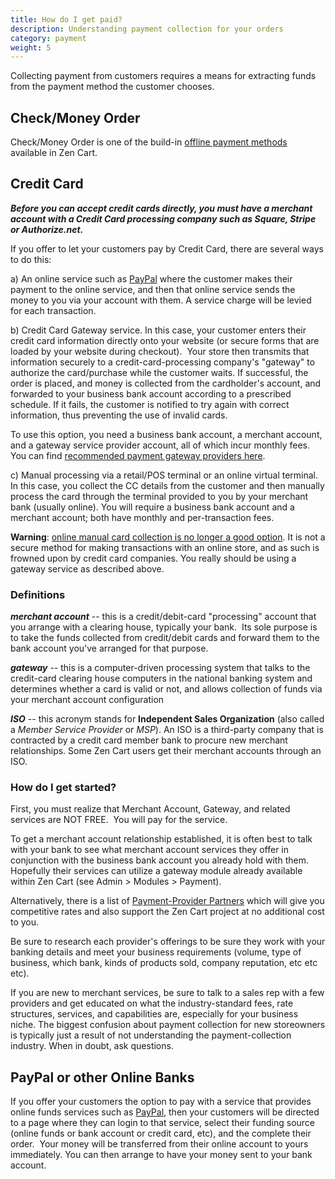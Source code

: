 ```yaml
---
title: How do I get paid? 
description: Understanding payment collection for your orders 
category: payment
weight: 5
---
```


Collecting payment from customers requires a means for extracting funds from the payment method the customer chooses.  

## Check/Money Order

Check/Money Order is one of the build-in [offline payment methods](/user/payment/offline) available in Zen Cart. 

## Credit Card

_**Before you can accept credit cards directly, you must have a merchant account with a Credit Card processing company such as Square, Stripe or Authorize.net.**_

If you offer to let your customers pay by Credit Card, there are several ways to do this:  

a) An online service such as [PayPal](https://www.zen-cart.com/partners/paypal) where the customer makes their payment to the online service, and then that online service sends the money to you via your account with them. A service charge will be levied for each transaction.  

b) Credit Card Gateway service. 
In this case, your customer enters their credit card information directly onto your website (or secure forms that are loaded by your website during checkout). 
Your store then transmits that information securely to a credit-card-processing company's "gateway" to authorize the card/purchase while the customer waits.
If successful, the order is placed, and money is collected from the cardholder's account, and forwarded to your business bank account according to a prescribed schedule.
If it fails, the customer is notified to try again with correct information, thus preventing the use of invalid cards.  

To use this option, you need a business bank account, a merchant account, and a gateway service provider account, all of which incur monthly fees. You can find [recommended payment gateway providers here](https://www.zen-cart.com/content.php?14-Payment-Processing). 

c) Manual processing via a retail/POS terminal or an online virtual terminal.  
In this case, you collect the CC details from the customer and then manually process the card through the terminal provided to you by your merchant bank (usually online). You will require a business bank account and a merchant account; both have monthly and per-transaction fees. 

**Warning**: [online manual card collection is no longer a good option](/user/payment/why_not_manual/).  It is not a secure method for making transactions with an online store, and as such is frowned upon by credit card companies. You really should be using a gateway service as described above. 

### Definitions

**_merchant account_** -- this is a credit/debit-card "processing" account that you arrange with a clearing house, typically your bank.  Its sole purpose is to take the funds collected from credit/debit cards and forward them to the bank account you've arranged for that purpose.  

**_gateway_** -- this is a computer-driven processing system that talks to the credit-card clearing house computers in the national banking system and determines whether a card is valid or not, and allows collection of funds via your merchant account configuration  

**_ISO_** -- this acronym stands for **Independent Sales Organization** (also called a _Member Service Provider_ or _MSP_).  An ISO is a third-party company that is contracted by a credit card member bank to procure new merchant relationships.  Some Zen Cart users get their merchant accounts through an ISO.

### How do I get started?

First, you must realize that Merchant Account, Gateway, and related services are NOT FREE.  You will pay for the service.  

To get a merchant account relationship established, it is often best to talk with your bank to see what merchant account services they offer in conjunction with the business bank account you already hold with them.  Hopefully their services can utilize a gateway module already available within Zen Cart (see Admin > Modules > Payment).  

Alternatively, there is a list of [Payment-Provider Partners](https://www.zen-cart.com/content.php?14-Payment-Processing) which will give you competitive rates and also support the Zen Cart project at no additional cost to you.  

Be sure to research each provider's offerings to be sure they work with your banking details and meet your business requirements (volume, type of business, which bank, kinds of products sold, company reputation, etc etc etc).   

If you are new to merchant services, be sure to talk to a sales rep with a few providers and get educated on what the industry-standard fees, rate structures, services, and capabilities are, especially for your business niche.
The biggest confusion about payment collection for new storeowners is typically just a result of not understanding the payment-collection industry. When in doubt, ask questions.

## PayPal or other Online Banks

If you offer your customers the option to pay with a service that provides online funds services such as [PayPal](https://www.zen-cart.com/partners/paypal), then your customers will be directed to a page where they can login to that service, select their funding source (online funds or bank account or credit card, etc), and the complete their order.  Your money will be transferred from their online account to yours immediately. You can then arrange to have your money sent to your bank account. 
